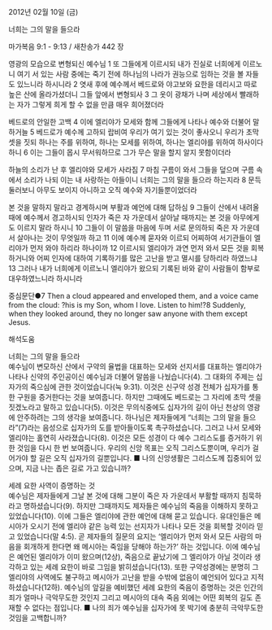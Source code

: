2012년 02월 10일 (금)

너희는 그의 말을 들으라



마가복음 9:1 - 9:13 / 새찬송가 442 장


영광의 모습으로 변형되신 예수님
1 또 그들에게 이르시되 내가 진실로 너희에게 이르노니 여기 서 있는 사람 중에는 죽기 전에 하나님의 나라가 권능으로 임하는 것을 볼 자들도 있느니라 하시니라 2 엿새 후에 예수께서 베드로와 야고보와 요한을 데리시고 따로 높은 산에 올라가셨더니 그들 앞에서 변형되사 3 그 옷이 광채가 나며 세상에서 빨래하는 자가 그렇게 희게 할 수 없을 만큼 매우 희어졌더라

베드로의 안일한 고백
4 이에 엘리야가 모세와 함께 그들에게 나타나 예수와 더불어 말하거늘 5 베드로가 예수께 고하되 랍비여 우리가 여기 있는 것이 좋사오니 우리가 초막 셋을 짓되 하나는 주를 위하여, 하나는 모세를 위하여, 하나는 엘리야를 위하여 하사이다 하니 6 이는 그들이 몹시 무서워하므로 그가 무슨 말을 할지 알지 못함이더라

하늘의 소리가 난 후 엘리야와 모세가 사라짐
7 마침 구름이 와서 그들을 덮으며 구름 속에서 소리가 나되 이는 내 사랑하는 아들이니 너희는 그의 말을 들으라 하는지라 8 문득 둘러보니 아무도 보이지 아니하고 오직 예수와 자기들뿐이었더라

본 것을 말하지 말라고 경계하시며 부활과 예언에 대해 답하심
9 그들이 산에서 내려올 때에 예수께서 경고하시되 인자가 죽은 자 가운데서 살아날 때까지는 본 것을 아무에게도 이르지 말라 하시니 10 그들이 이 말씀을 마음에 두며 서로 문의하되 죽은 자 가운데서 살아나는 것이 무엇일까 하고 11 이에 예수께 묻자와 이르되 어찌하여 서기관들이 엘리야가 먼저 와야 하리라 하나이까 12 이르시되 엘리야가 과연 먼저 와서 모든 것을 회복하거니와 어찌 인자에 대하여 기록하기를 많은 고난을 받고 멸시를 당하리라 하였느냐 13 그러나 내가 너희에게 이르노니 엘리야가 왔으되 기록된 바와 같이 사람들이 함부로 대우하였느니라 하시니라

중심문단●7 Then a cloud appeared and enveloped them, and a voice came from the cloud: ?his is my Son, whom I love. Listen to him!?8 Suddenly, when they looked around, they no longer saw anyone with them except Jesus.

해석도움





너희는 그의 말을 들으라  
예수님이 변모하신 산에서 구약의 율법을 대표하는 모세와 선지서를 대표하는 엘리야가 나타나 신약의 주인공이신 예수님과 더불어 말씀을 나눴습니다(4). 그 대화의 주제는 십자가의 죽으심에 관한 것이었습니다(눅 9:31). 이것은 신구약 성경 전체가 십자가를 통한 구원을 증거한다는 것을 보여줍니다. 하지만 그때에도 베드로는 그 자리에 초막 셋을 짓겠노라고 말하고 있습니다(5). 이것은 무의식중에도 십자가의 길이 아닌 천상의 영광에 안주하려는 그의 생각을 보여줍니다. 하나님은 제자들에게 “너희는 그의 말을 들으라”(7)라는 음성으로 십자가의 도를 받아들이도록 촉구하셨습니다. 그러고 나서 모세와 엘리야는 홀연히 사라졌습니다(8). 이것은 모든 성경이 다 예수 그리스도를 증거하기 위한 것임을 다시 한 번 보여줍니다. 우리의 신앙 목표는 오직 그리스도뿐이며, 우리가 걸어가야 할 길은 오직 십자가의 길뿐입니다.
■ 나의 신앙생활은 그리스도께 집중되어 있으며, 지금 나는 좁은 길로 가고 있습니까?

세례 요한 사역이 증명하는 것  
예수님은 제자들에게 그날 본 것에 대해 그분이 죽은 자 가운데서 부활할 때까지 침묵하라고 명하셨습니다(9). 하지만 그때까지도 제자들은 예수님의 죽음을 이해하지 못하고 있었습니다(10). 이에 그들은 엘리야에 관한 예언에 대해 묻고 있습니다. 유대인들은 메시아가 오시기 전에 엘리야 같은 능력 있는 선지자가 나타나 모든 것을 회복할 것이라 믿고 있었습니다(말 4:5). 곧 제자들의 질문의 요지는 ‘엘리야가 먼저 와서 모든 사람의 마음을 회개하게 한다면 왜 메시아는 죽임을 당해야 하는가?’ 하는 것입니다. 이에 예수님은 예언된 엘리야가 이미 왔으며(12상), 죽음으로 끝났기에 그 엘리야가 아닐 것이라 생각하고 있는 세례 요한이 바로 그임을 밝히셨습니다(13). 또한 구약성경에는 분명히 그 엘리야의 사역에도 불구하고 메시아가 고난을 받을 수밖에 없음이 예언되어 있다고 지적하셨습니다(12하). 예수님의 앞길을 예비했던 세례 요한의 죽음이 증명하는 것은 인간의 죄가 얼마나 극악무도한 것인지 그리고 메시아의 대속 죽음 외에는 어떤 회복의 길도 존재할 수 없다는 점입니다.
■ 나의 죄가 예수님을 십자가에 못 박기에 충분히 극악무도한 것임을 고백합니까?